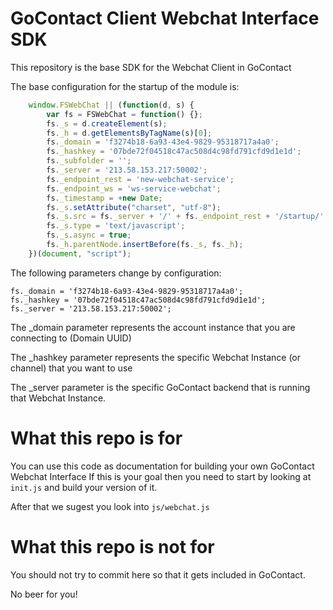 # GoContact Client Webchat Interface SDK

This repository is the base SDK for the Webchat Client in GoContact

The base configuration for the startup of the module is:

```javascript
    window.FSWebChat || (function(d, s) {
        var fs = FSWebChat = function() {};
        fs._s = d.createElement(s);
        fs._h = d.getElementsByTagName(s)[0];
        fs._domain = 'f3274b18-6a93-43e4-9829-95318717a4a0';
        fs._hashkey = '07bde72f04518c47ac508d4c98fd791cfd9d1e1d';
        fs._subfolder = '';
        fs._server = '213.58.153.217:50002';
        fs._endpoint_rest = 'new-webchat-service';
        fs._endpoint_ws = 'ws-service-webchat';
        fs._timestamp = +new Date;
        fs._s.setAttribute("charset", "utf-8");
        fs._s.src = fs._server + '/' + fs._endpoint_rest + '/startup/' + fs._domain + '/' + fs._hashkey;
        fs._s.type = 'text/javascript';
        fs._s.async = true;
        fs._h.parentNode.insertBefore(fs._s, fs._h);
    })(document, "script");
```

The following parameters change by configuration:

    fs._domain = 'f3274b18-6a93-43e4-9829-95318717a4a0';
    fs._hashkey = '07bde72f04518c47ac508d4c98fd791cfd9d1e1d';
    fs._server = '213.58.153.217:50002';

The _domain parameter represents the account instance that you are connecting to (Domain UUID)

The _hashkey parameter represents the specific Webchat Instance (or channel) that you want to use 

The _server parameter is the specific GoContact backend that is running that Webchat Instance.

# What this repo is for

You can use this code as documentation for building your own GoContact Webchat Interface
If this is your goal then you need to start by looking at ```init.js``` and build your version of it.

After that we sugest you look into ```js/webchat.js```

# What this repo is not for

You should not try to commit here so that it gets included in GoContact.

No beer for you!
